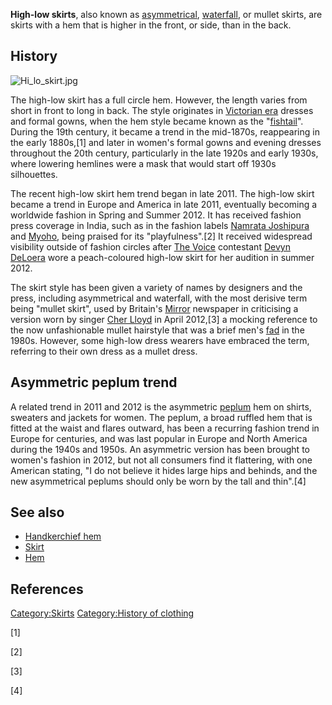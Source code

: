**High-low skirts**, also known as
[asymmetrical](asymmetrical "wikilink"),
[waterfall](waterfall "wikilink"), or mullet skirts, are skirts with a
hem that is higher in the front, or side, than in the back.

## History

![](Hi_lo_skirt.jpg "Hi_lo_skirt.jpg")

The high-low skirt has a full circle hem. However, the length varies
from short in front to long in back. The style originates in [Victorian
era](Victorian_era "wikilink") dresses and formal gowns, when the hem
style became known as the "[fishtail](fishtail_skirt "wikilink")".
During the 19th century, it became a trend in the mid-1870s, reappearing
in the early 1880s,[1] and later in women's formal gowns and evening
dresses throughout the 20th century, particularly in the late 1920s and
early 1930s, where lowering hemlines were a mask that would start off
1930s silhouettes.

The recent high-low skirt hem trend began in late 2011. The high-low
skirt became a trend in Europe and America in late 2011, eventually
becoming a worldwide fashion in Spring and Summer 2012. It has received
fashion press coverage in India, such as in the fashion labels [Namrata
Joshipura](Namrata_Joshipura "wikilink") and [Myoho](Myoho "wikilink"),
being praised for its "playfulness".[2] It received widespread
visibility outside of fashion circles after [The
Voice](The_Voice_(U.S.) "wikilink") contestant [Devyn
DeLoera](Devyn_DeLoera "wikilink") wore a peach-coloured high-low skirt
for her audition in summer 2012.

The skirt style has been given a variety of names by designers and the
press, including asymmetrical and waterfall, with the most derisive term
being "mullet skirt", used by Britain's
[Mirror](Daily_Mirror "wikilink") newspaper in criticising a version
worn by singer [Cher Lloyd](Cher_Lloyd "wikilink") in April 2012,[3] a
mocking reference to the now unfashionable mullet hairstyle that was a
brief men's [fad](fad "wikilink") in the 1980s. However, some high-low
dress wearers have embraced the term, referring to their own dress as a
mullet dress.

## Asymmetric peplum trend

A related trend in 2011 and 2012 is the asymmetric
[peplum](overskirt "wikilink") hem on shirts, sweaters and jackets for
women. The peplum, a broad ruffled hem that is fitted at the waist and
flares outward, has been a recurring fashion trend in Europe for
centuries, and was last popular in Europe and North America during the
1940s and 1950s. An asymmetric version has been brought to women's
fashion in 2012, but not all consumers find it flattering, with one
American stating, "I do not believe it hides large hips and behinds, and
the new asymmetrical peplums should only be worn by the tall and
thin".[4]

## See also

-   [Handkerchief hem](Handkerchief_hem "wikilink")
-   [Skirt](Skirt "wikilink")
-   [Hem](Hem "wikilink")

## References

[Category:Skirts](Category:Skirts "wikilink") [Category:History of
clothing](Category:History_of_clothing "wikilink")

[1]

[2]

[3]

[4]
